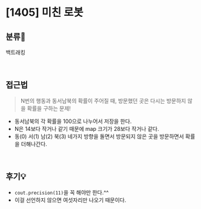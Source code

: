 # [1405] 미친 로봇
## 분류💁

백트래킹

</br>

## 접근법
> N번의 행동과 동서남북의 확률이 주어질 때, 방문했던 곳은 다시는 방문하지 않을 확률을 구하는 문제!

- 동서남북의 각 확률을 100으로 나누어서 저장을 한다.
- N은 14보다 작거나 같기 때문에 map 크기가 28보다 작거나 같다.
- 동(0) 서(1) 남(2) 북(3) 네가지 방향을 돌면서 방문되지 않은 곳을 방문하면서 확률을 더해나간다. 


</br>

## 후기💡
- `cout.precision(11)`을 꼭 해야만 한다.^^ 
- 이걸 선언하지 않으면 여섯자리만 나오기 때문이다. 